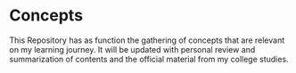# Concepts
This Repository has as function the gathering of concepts that are relevant on my learning journey. It will be updated with personal review and summarization of contents and the official material from my college studies.
